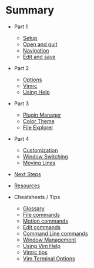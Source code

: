 # Summary

* Part 1
    * [Setup](lessons/00-setup.md)
    * [Open and quit](lessons/01-open-quit.md)
    * [Navigation](lessons/02-navigation.md)
    * [Edit and save](lessons/03-edit-save.md)

* Part 2
    * [Options](lessons/04-options.md)
    * [Vimrc](lessons/05-vimrc.md)
    * [Using Help](lessons/06-using-help.md)

* Part 3
    * [Plugin Manager](lessons/07-plugin-manager.md)
    * [Color Theme](lessons/08-color-theme.md)
    * [File Explorer](lessons/09-file-explorer.md)

* Part 4
    * [Customization](lessons/10-customization.md)
    * [Window Switching](lessons/11-window-switching.md)
    * [Moving Lines](lessons/12-moving-lines.md)


* [Next Steps](lessons/99-next-steps.md)

* [Resources](resources.md)

* Cheatsheets / Tips
    * [Glossary](/vim-glossary.md)
    * [File commands](/vim-io.md)
    * [Motion commands](/vim-motion.md)
    * [Edit commands](/vim-edit.md)
    * [Command Line commands](/vim-command-line.md)
    * [Window Management](/vim-windows.md)
    * [Using Vim Help](/vim-help.md)
    * [Vimrc tips](/vim-vimrc.md)
    * [Vim Terminal Options](/vim-terminal.md)

